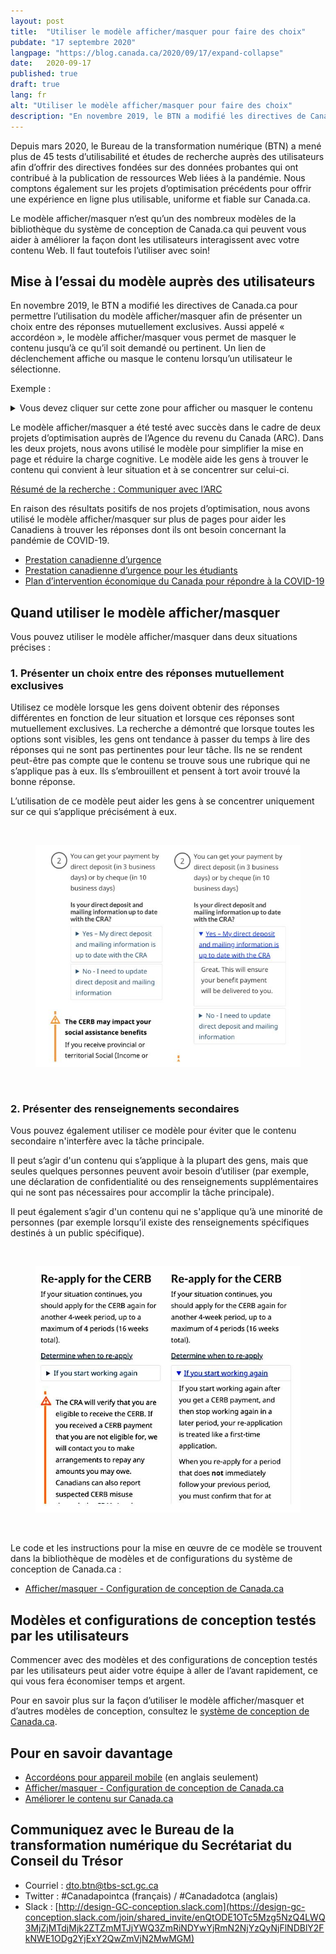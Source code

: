 ```yaml
---
layout: post
title:  "Utiliser le modèle afficher/masquer pour faire des choix"
pubdate: "17 septembre 2020"
langpage: "https://blog.canada.ca/2020/09/17/expand-collapse"
date:   2020-09-17
published: true
draft: true
lang: fr
alt: "Utiliser le modèle afficher/masquer pour faire des choix"
description: "En novembre 2019, le BTN a modifié les directives de Canada.ca pour permettre l’utilisation du modèle afficher/masquer afin de présenter un choix entre des réponses mutuellement exclusives."
---
```

Depuis mars 2020, le Bureau de la transformation numérique (BTN) a mené plus de 45 tests d’utilisabilité et études de recherche auprès des utilisateurs afin d’offrir des directives fondées sur des données probantes qui ont contribué à la publication de ressources Web liées à la pandémie. Nous comptons également sur les projets d’optimisation précédents pour offrir une expérience en ligne plus utilisable, uniforme et fiable sur Canada.ca. 

Le modèle afficher/masquer n’est qu’un des nombreux modèles de la bibliothèque du système de conception de Canada.ca qui peuvent vous aider à améliorer la façon dont les utilisateurs interagissent avec votre contenu Web. Il faut toutefois l’utiliser avec soin!

## Mise à l’essai du modèle auprès des utilisateurs

En novembre 2019, le BTN a modifié les directives de Canada.ca pour permettre l’utilisation du modèle afficher/masquer afin de présenter un choix entre des réponses mutuellement exclusives. Aussi appelé « accordéon », le modèle afficher/masquer vous permet de masquer le contenu jusqu’à ce qu’il soit demandé ou pertinent. Un lien de déclenchement affiche ou masque le contenu lorsqu’un utilisateur le sélectionne.

<div class="pattern-demo mrgn-bttm-md">
  <p>Exemple :</p>
  <details>
    <summary>Vous devez cliquer sur cette zone pour afficher ou masquer le contenu</summary>
    <p>Ce texte est masqué jusqu'à ce qu'il soit affiché.</p>
  </details>
</div>

Le modèle afficher/masquer a été testé avec succès dans le cadre de deux projets d’optimisation auprès de l’Agence du revenu du Canada (ARC). Dans les deux projets, nous avons utilisé le modèle pour simplifier la mise en page et réduire la charge cognitive. Le modèle aide les gens à trouver le contenu qui convient à leur situation et à se concentrer sur celui-ci.

[Résumé de la recherche : Communiquer avec l’ARC](https://blogue.canada.ca/resumes-recherche/arc-contactez-nous-resume-recherche.html)

En raison des résultats positifs de nos projets d’optimisation, nous avons utilisé le modèle afficher/masquer sur plus de pages pour aider les Canadiens à trouver les réponses dont ils ont besoin concernant la pandémie de COVID-19.

* [Prestation canadienne d’urgence](https://www.canada.ca/fr/services/prestations/ae/pcusc-application.html#payments)
* [Prestation canadienne d’urgence pour les étudiants](https://www.canada.ca/fr/agence-revenu/services/prestations/prestation-urgence-etudiants/pcue-combien-recevoir.html)
* [Plan d’intervention économique du Canada pour répondre à la COVID-19](https://www.canada.ca/fr/ministere-finances/plan-intervention-economique.html)

## Quand utiliser le modèle afficher/masquer

Vous pouvez utiliser le modèle afficher/masquer dans deux situations précises :

### 1. Présenter un choix entre des réponses mutuellement exclusives

Utilisez ce modèle lorsque les gens doivent obtenir des réponses différentes en fonction de leur situation et lorsque ces réponses sont mutuellement exclusives. La recherche a démontré que lorsque toutes les options sont visibles, les gens ont tendance à passer du temps à lire des réponses qui ne sont pas pertinentes pour leur tâche. Ils ne se rendent peut-être pas compte que le contenu se trouve sous une rubrique qui ne s’applique pas à eux. Ils s’embrouillent et pensent à tort avoir trouvé la bonne réponse.

L’utilisation de ce modèle peut aider les gens à se concentrer uniquement sur ce qui s’applique précisément à eux.

<br><figure>
<img class="img-responsive border" alt=" Below the question Is your direct deposit and mailing information up to date with the CRA? expand/collapse patterns offer 2 possible answers: Yes and No.The second image shows the Yes option expanded with the message, Great. This will ensure your benefit payment will be delivered to you."
 src="/images/expand-collapse.JPG" >
</figure><br>

### 2. Présenter des renseignements secondaires

Vous pouvez également utiliser ce modèle pour éviter que le contenu secondaire n'interfère avec la tâche principale.

Il peut s’agir d'un contenu qui s’applique à la plupart des gens, mais que seules quelques personnes peuvent avoir besoin d’utiliser (par exemple, une déclaration de confidentialité ou des renseignements supplémentaires qui ne sont pas nécessaires pour accomplir la tâche principale).

Il peut également s’agir d'un contenu qui ne s'applique qu’à une minorité de personnes (par exemple lorsqu’il existe des renseignements spécifiques destinés à un public spécifique).

<br><figure>
<img class="img-responsive border" alt=" Heat map from an eye tracking study that shows how the eyes moved across and then down the page in a basic F pattern"
 src="/images/CERB.jpg" >
</figure>
<br>

Le code et les instructions pour la mise en œuvre de ce modèle se trouvent dans la bibliothèque de modèles et de configurations du système de conception de Canada.ca :

* [Afficher/masquer - Configuration de conception de Canada.ca ](https://conception.canada.ca/configurations-conception-communes/contenu-reductible.html)

## Modèles et configurations de conception testés par les utilisateurs

Commencer avec des modèles et des configurations de conception testés par les utilisateurs peut aider votre équipe à aller de l’avant rapidement, ce qui vous fera économiser temps et argent. 

Pour en savoir plus sur la façon d’utiliser le modèle afficher/masquer et d’autres modèles de conception, consultez le [système de conception de Canada.ca](https://www.canada.ca/fr/gouvernement/a-propos/systeme-conception.html).

## Pour en savoir davantage

* [Accordéons pour appareil mobile](https://www.nngroup.com/articles/mobile-accordions/) (en anglais seulement)
* [Afficher/masquer - Configuration de conception de Canada.ca](https://conception.canada.ca/configurations-conception-communes/contenu-reductible.html)
* [Améliorer le contenu sur Canada.ca](https://blogue.canada.ca/pages/apercu-projet.html)

## Communiquez avec le Bureau de la transformation numérique du Secrétariat du Conseil du Trésor 
* Courriel : [dto.btn@tbs-sct.gc.ca](mailto:dto.btn@tbs-sct.gc.ca)
* Twitter :  #Canadapointca (français) / #Canadadotca (anglais)
* Slack : [http://design-GC-conception.slack.com](https://design-gc-conception.slack.com/join/shared_invite/enQtODE1OTc5Mzg5NzQ4LWQ3MjZjMTdjMjk2ZTZmMTJjYWQ3ZmRiNDYwYjRmN2NjYzQyNjFlNDBlY2FkNWE1ODg2YjExY2QwZmVjN2MwMGM)
